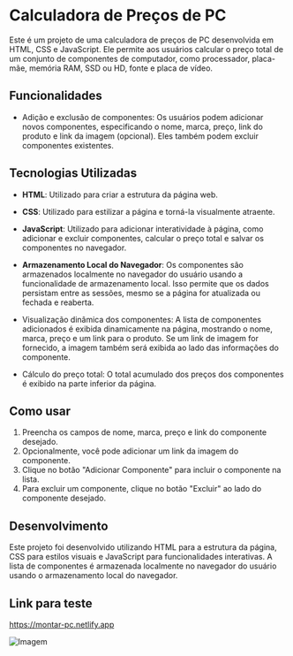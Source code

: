 # Calculadora de Preços de PC

Este é um projeto de uma calculadora de preços de PC desenvolvida em HTML, CSS e JavaScript. Ele permite aos usuários calcular o preço total de um conjunto de componentes de computador, como processador, placa-mãe, memória RAM, SSD ou HD, fonte e placa de vídeo.

## Funcionalidades

- Adição e exclusão de componentes: Os usuários podem adicionar novos componentes, especificando o nome, marca, preço, link do produto e link da imagem (opcional). Eles também podem excluir componentes existentes.

## Tecnologias Utilizadas

- **HTML**: Utilizado para criar a estrutura da página web.
- **CSS**: Utilizado para estilizar a página e torná-la visualmente atraente.
- **JavaScript**: Utilizado para adicionar interatividade à página, como adicionar e excluir componentes, calcular o preço total e salvar os componentes no navegador.
- **Armazenamento Local do Navegador**: Os componentes são armazenados localmente no navegador do usuário usando a funcionalidade de armazenamento local. Isso permite que os dados persistam entre as sessões, mesmo se a página for atualizada ou fechada e reaberta.


- Visualização dinâmica dos componentes: A lista de componentes adicionados é exibida dinamicamente na página, mostrando o nome, marca, preço e um link para o produto. Se um link de imagem for fornecido, a imagem também será exibida ao lado das informações do componente.

- Cálculo do preço total: O total acumulado dos preços dos componentes é exibido na parte inferior da página.

## Como usar

1. Preencha os campos de nome, marca, preço e link do componente desejado.
2. Opcionalmente, você pode adicionar um link da imagem do componente.
3. Clique no botão "Adicionar Componente" para incluir o componente na lista.
4. Para excluir um componente, clique no botão "Excluir" ao lado do componente desejado.

## Desenvolvimento

Este projeto foi desenvolvido utilizando HTML para a estrutura da página, CSS para estilos visuais e JavaScript para funcionalidades interativas. A lista de componentes é armazenada localmente no navegador do usuário usando o armazenamento local do navegador.

## Link para teste

https://montar-pc.netlify.app

![Imagem](https://media.discordapp.net/attachments/1226548525752520705/1226555620929441814/image.png?ex=662531f0&is=6612bcf0&hm=ed59f0cf117f8f5ce55d2b9f9fbdbd24a589215a54f9ba2f4a46774038c75aac&=&format=webp&quality=lossless&width=1005&height=480)
